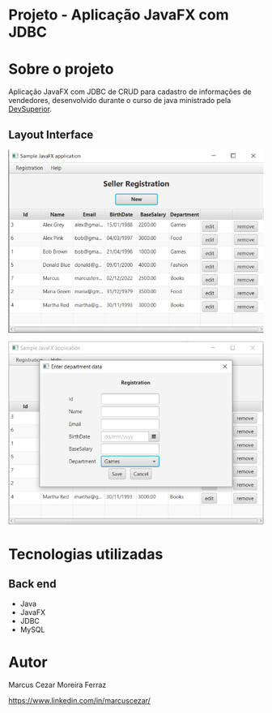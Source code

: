 # Projeto - Aplicação JavaFX com JDBC 

# Sobre o projeto

Aplicação JavaFX com JDBC de CRUD para cadastro de informações de vendedores, desenvolvido durante o curso de java ministrado pela [DevSuperior](https://devsuperior.com "Site da DevSuperior").

## Layout Interface
![Interface 1](https://github.com/marcub/javafx-jdbc-project/blob/main/assets/layout1.png)

![Interface 2](https://github.com/marcub/javafx-jdbc-project/blob/main/assets/layout2.png)

# Tecnologias utilizadas
## Back end
- Java
- JavaFX
- JDBC
- MySQL

# Autor

Marcus Cezar Moreira Ferraz

https://www.linkedin.com/in/marcuscezar/

